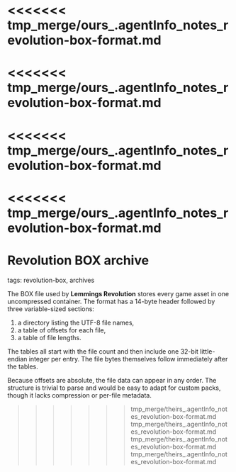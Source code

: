 <<<<<<< tmp_merge/ours_.agentInfo_notes_revolution-box-format.md
=======
<<<<<<< tmp_merge/ours_.agentInfo_notes_revolution-box-format.md
=======
<<<<<<< tmp_merge/ours_.agentInfo_notes_revolution-box-format.md
=======
<<<<<<< tmp_merge/ours_.agentInfo_notes_revolution-box-format.md
=======
# Revolution BOX archive

tags: revolution-box, archives

The BOX file used by **Lemmings Revolution** stores every game asset in one uncompressed container. The format has a 14-byte header followed by three variable-sized sections:

1. a directory listing the UTF-8 file names,
2. a table of offsets for each file,
3. a table of file lengths.

The tables all start with the file count and then include one 32-bit little-endian integer per entry. The file bytes themselves follow immediately after the tables.

Because offsets are absolute, the file data can appear in any order. The structure is trivial to parse and would be easy to adapt for custom packs, though it lacks compression or per-file metadata.
>>>>>>> tmp_merge/theirs_.agentInfo_notes_revolution-box-format.md
>>>>>>> tmp_merge/theirs_.agentInfo_notes_revolution-box-format.md
>>>>>>> tmp_merge/theirs_.agentInfo_notes_revolution-box-format.md
>>>>>>> tmp_merge/theirs_.agentInfo_notes_revolution-box-format.md
